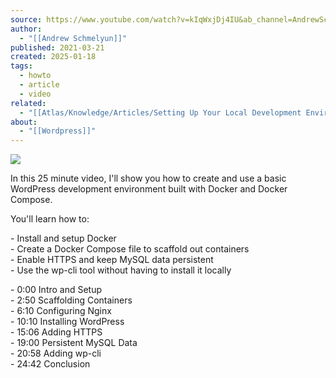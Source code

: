 ```yaml
---
source: https://www.youtube.com/watch?v=kIqWxjDj4IU&ab_channel=AndrewSchmelyun
author:
  - "[[Andrew Schmelyun]]"
published: 2021-03-21
created: 2025-01-18
tags:
  - howto
  - article
  - video
related:
  - "[[Atlas/Knowledge/Articles/Setting Up Your Local Development Environment for WordPress|Setting Up Your Local Development Environment for WordPress]]"
about:
  - "[[Wordpress]]"
---
```

![](https://www.youtube.com/watch?v=kIqWxjDj4IU)  

In this 25 minute video, I'll show you how to create and use a basic WordPress development environment built with Docker and Docker Compose.  
  
You'll learn how to:  
  
\- Install and setup Docker  
\- Create a Docker Compose file to scaffold out containers  
\- Enable HTTPS and keep MySQL data persistent  
\- Use the wp-cli tool without having to install it locally  
  
\- 0:00 Intro and Setup  
\- 2:50 Scaffolding Containers  
\- 6:10 Configuring Nginx  
\- 10:10 Installing WordPress  
\- 15:06 Adding HTTPS  
\- 19:00 Persistent MySQL Data  
\- 20:58 Adding wp-cli  
\- 24:42 Conclusion  
